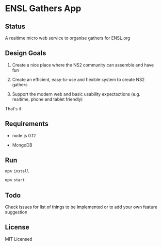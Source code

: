 # ENSL Gathers App

## Status

A realtime micro web service to organise gathers for ENSL.org

## Design Goals

1) Create a nice place where the NS2 community can assemble and have fun

2) Create an efficient, easy-to-use and flexible system to create NS2 gathers

3) Support the modern web and basic usability expectactions (e.g. realtime, phone and tablet friendly)

That's it

## Requirements

- node.js 0.12

- MongoDB

## Run

```bash
npm install

npm start
```

## Todo

Check issues for list of things to be implemented or to add your own feature suggestion

## License

MIT Licensed
